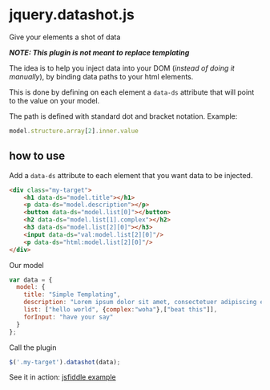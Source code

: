jquery.datashot.js
==================

Give your elements a shot of data

**_NOTE: This plugin is not meant to replace templating_**

The idea is to help you inject data into your DOM (*instead of doing it manually*), by binding data paths to your html elements.

This is done by defining on each element a `data-ds` attribute that will point to the value on your model. 

The path is defined with standard dot and bracket notation.
Example:

```js
model.structure.array[2].inner.value
```

## how to use

Add a `data-ds` attribute to each element that you want data to be injected.

```html
<div class="my-target">
    <h1 data-ds="model.title"></h1>
    <p data-ds="model.description"></p>
    <button data-ds="model.list[0]"></button>
    <h2 data-ds="model.list[1].complex"></h2>
    <h3 data-ds="model.list[2][0]"></h3>
    <input data-ds="val:model.list[2][0]"/>
    <p data-ds="html:model.list[2][0]"/>
</div>​​​​​​​​​​​​​​​​​​​​​​​​​​​​​​​​​​​​​​​​​​​​​​​​​​​​​​​​​​​​​​​​​​​​​​​​​​​​​​​​​​​​​​​​​​​​​​​​​​​​
```

Our model 

```js
var data = {
  model: {
    title: "Simple Templating",
    description: "Lorem ipsum dolor sit amet, consectetuer adipiscing elit.",
    list: ["hello world", {complex:"woha"},["beat this"]],
    forInput: "have your say"
  }
};
```

Call the plugin

```js
$('.my-target').datashot(data);
```

See it in action: [jsfiddle example](http://jsfiddle.net/acatl/YADbb/)






